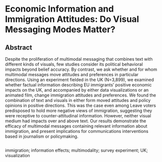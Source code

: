 # Economic Information and Immigration Attitudes: Do Visual Messaging Modes Matter?

## Abstract
Despite the proliferation of multimodal messaging that combines text with different kinds of visuals, few studies consider its political behavioral impacts beyond belief accuracy. By contrast, we ask whether and for whom multimodal messages move attitudes and preferences in particular directions. Using an experiment fielded in the UK (N=3,899), we examined whether factual information describing EU immigrants’ positive economic impacts on the UK, and accompanied by either data visualizations or an animated film, change immigration attitudes and preferences. We found the combination of text and visuals in either form moved attitudes and policy opinions in positive directions. This was the case even among Leave voters predisposed to hold more negative views of immigration, suggesting they were receptive to counter-attitudinal information. However, neither visual medium had impacts over and above text. Our results demonstrate the efficacy of multimodal messages containing relevant information about immigration, and present implications for communications interventions based in journalism or policymaking.

##
immigration; information effects; multimodality; survey experiment; UK; visualization